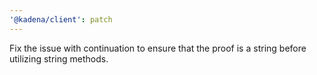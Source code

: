 ```yaml
---
'@kadena/client': patch
---
```


Fix the issue with continuation to ensure that the proof is a string before
utilizing string methods.
